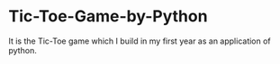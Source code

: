 # Tic-Toe-Game-by-Python
It is the Tic-Toe game which I build in my first year as an application of python.
